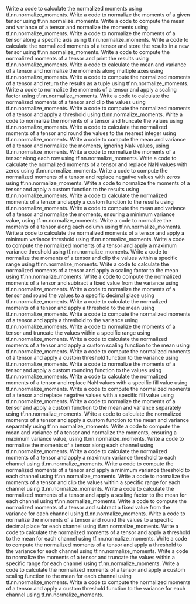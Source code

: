 Write a code to calculate the normalized moments using tf.nn.normalize_moments.
Write a code to normalize the moments of a given tensor using tf.nn.normalize_moments.
Write a code to compute the mean and variance of a tensor and normalize the moments using tf.nn.normalize_moments.
Write a code to normalize the moments of a tensor along a specific axis using tf.nn.normalize_moments.
Write a code to calculate the normalized moments of a tensor and store the results in a new tensor using tf.nn.normalize_moments.
Write a code to compute the normalized moments of a tensor and print the results using tf.nn.normalize_moments.
Write a code to calculate the mean and variance of a tensor and normalize the moments along multiple axes using tf.nn.normalize_moments.
Write a code to compute the normalized moments of a tensor and return the results as a tuple using tf.nn.normalize_moments.
Write a code to normalize the moments of a tensor and apply a scaling factor using tf.nn.normalize_moments.
Write a code to calculate the normalized moments of a tensor and clip the values using tf.nn.normalize_moments.
Write a code to compute the normalized moments of a tensor and apply a threshold using tf.nn.normalize_moments.
Write a code to normalize the moments of a tensor and truncate the values using tf.nn.normalize_moments.
Write a code to calculate the normalized moments of a tensor and round the values to the nearest integer using tf.nn.normalize_moments.
Write a code to compute the mean and variance of a tensor and normalize the moments, ignoring NaN values, using tf.nn.normalize_moments.
Write a code to normalize the moments of a tensor along each row using tf.nn.normalize_moments.
Write a code to calculate the normalized moments of a tensor and replace NaN values with zeros using tf.nn.normalize_moments.
Write a code to compute the normalized moments of a tensor and replace negative values with zeros using tf.nn.normalize_moments.
Write a code to normalize the moments of a tensor and apply a custom function to the results using tf.nn.normalize_moments.
Write a code to calculate the normalized moments of a tensor and apply a custom function to the results using tf.nn.normalize_moments.
Write a code to compute the mean and variance of a tensor and normalize the moments, ensuring a minimum variance value, using tf.nn.normalize_moments.
Write a code to normalize the moments of a tensor along each column using tf.nn.normalize_moments.
Write a code to calculate the normalized moments of a tensor and apply a minimum variance threshold using tf.nn.normalize_moments.
Write a code to compute the normalized moments of a tensor and apply a maximum variance threshold using tf.nn.normalize_moments.
Write a code to normalize the moments of a tensor and clip the values within a specific range using tf.nn.normalize_moments.
Write a code to calculate the normalized moments of a tensor and apply a scaling factor to the mean using tf.nn.normalize_moments.
Write a code to compute the normalized moments of a tensor and subtract a fixed value from the variance using tf.nn.normalize_moments.
Write a code to normalize the moments of a tensor and round the values to a specific decimal place using tf.nn.normalize_moments.
Write a code to calculate the normalized moments of a tensor and apply a threshold to the mean using tf.nn.normalize_moments.
Write a code to compute the normalized moments of a tensor and apply a threshold to the variance using tf.nn.normalize_moments.
Write a code to normalize the moments of a tensor and truncate the values within a specific range using tf.nn.normalize_moments.
Write a code to calculate the normalized moments of a tensor and apply a custom scaling function to the mean using tf.nn.normalize_moments.
Write a code to compute the normalized moments of a tensor and apply a custom threshold function to the variance using tf.nn.normalize_moments.
Write a code to normalize the moments of a tensor and apply a custom rounding function to the values using tf.nn.normalize_moments.
Write a code to calculate the normalized moments of a tensor and replace NaN values with a specific fill value using tf.nn.normalize_moments.
Write a code to compute the normalized moments of a tensor and replace negative values with a specific fill value using tf.nn.normalize_moments.
Write a code to normalize the moments of a tensor and apply a custom function to the mean and variance separately using tf.nn.normalize_moments.
Write a code to calculate the normalized moments of a tensor and apply a custom function to the mean and variance separately using tf.nn.normalize_moments.
Write a code to compute the mean and variance of a tensor and normalize the moments, ensuring a maximum variance value, using tf.nn.normalize_moments.
Write a code to normalize the moments of a tensor along each channel using tf.nn.normalize_moments.
Write a code to calculate the normalized moments of a tensor and apply a maximum variance threshold to each channel using tf.nn.normalize_moments.
Write a code to compute the normalized moments of a tensor and apply a minimum variance threshold to each channel using tf.nn.normalize_moments.
Write a code to normalize the moments of a tensor and clip the values within a specific range for each channel using tf.nn.normalize_moments.
Write a code to calculate the normalized moments of a tensor and apply a scaling factor to the mean for each channel using tf.nn.normalize_moments.
Write a code to compute the normalized moments of a tensor and subtract a fixed value from the variance for each channel using tf.nn.normalize_moments.
Write a code to normalize the moments of a tensor and round the values to a specific decimal place for each channel using tf.nn.normalize_moments.
Write a code to calculate the normalized moments of a tensor and apply a threshold to the mean for each channel using tf.nn.normalize_moments.
Write a code to compute the normalized moments of a tensor and apply a threshold to the variance for each channel using tf.nn.normalize_moments.
Write a code to normalize the moments of a tensor and truncate the values within a specific range for each channel using tf.nn.normalize_moments.
Write a code to calculate the normalized moments of a tensor and apply a custom scaling function to the mean for each channel using tf.nn.normalize_moments.
Write a code to compute the normalized moments of a tensor and apply a custom threshold function to the variance for each channel using tf.nn.normalize_moments.